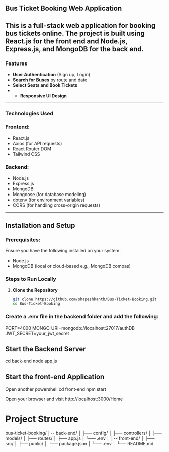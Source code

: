 ## Bus Ticket Booking Web Application

This is a full-stack web application for booking bus tickets online. The project is built using **React.js** for the front end and **Node.js, Express.js, and MongoDB** for the back end.
---

### Features

- **User Authentication** (Sign up, Login)
- **Search for Buses** by route and date
- **Select Seats and Book Tickets**
- - **Responsive UI Design**

---
### Technologies Used

### Frontend:
- React.js
- Axios (for API requests)
- React Router DOM
- Tailwind CSS

### Backend:
- Node.js
- Express.js
- MongoDB
- Mongoose (for database modeling)
- dotenv (for environment variables)
- CORS (for handling cross-origin requests)

---


## Installation and Setup

### Prerequisites:
Ensure you have the following installed on your system:

- Node.js
- MongoDB (local or cloud-based e.g., MongoDB compas)

### Steps to Run Locally

1. **Clone the Repository**

   ```bash
   git clone https://github.com/shapeshkanth/Bus-Ticket-Booking.git
   cd Bus-Ticket-Booking

###  Create a .env file in the backend folder and add the following:

PORT=4000
MONGO_URI=mongodb://localhost:27017/authDB
JWT_SECRET=your_jwt_secret

## Start the Backend Server

cd back-end
node app.js

## Start the front-end Application 
Open another powershell
cd front-end
npm start

Open your browser and visit http://localhost:3000/Home

# Project Structure
bus-ticket-booking/
│-- back-end/
│   ├── config/
│   ├── controllers/
│   ├── models/
│   ├── routes/
│   ├── app.js
│   └── .env
│
│-- front-end/
│   ├── src/
│   ├── public/
│   ├── package.json
│   └── .env
│
└── README.md

